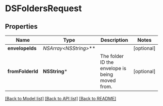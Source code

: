 # DSFoldersRequest

## Properties
Name | Type | Description | Notes
------------ | ------------- | ------------- | -------------
**envelopeIds** | **NSArray&lt;NSString*&gt;*** |  | [optional] 
**fromFolderId** | **NSString*** |  The folder ID the envelope is being moved from. | [optional] 

[[Back to Model list]](../README.md#documentation-for-models) [[Back to API list]](../README.md#documentation-for-api-endpoints) [[Back to README]](../README.md)


